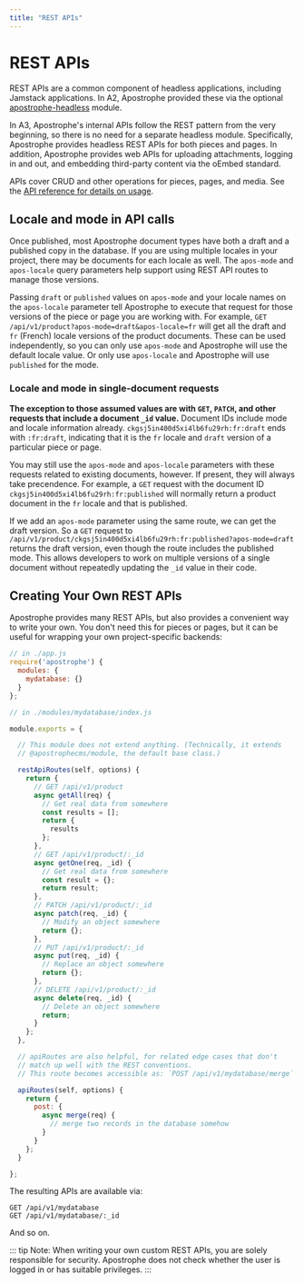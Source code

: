 ```yaml
---
title: "REST APIs"
---
```


# REST APIs

REST APIs are a common component of headless applications, including Jamstack applications. In A2, Apostrophe provided these via the optional [apostrophe-headless](https://npmjs.com/package/apostrophe-headless) module.

In A3, Apostrophe's internal APIs follow the REST pattern from the very beginning, so there is no need for a separate headless module. Specifically, Apostrophe provides headless REST APIs for both pieces and pages. In addition, Apostrophe provides web APIs for uploading attachments, logging in and out, and embedding third-party content via the oEmbed standard.

APIs cover CRUD and other operations for pieces, pages, and media. See the [API reference for details on usage](/reference/api/README.md).

## Locale and mode in API calls

Once published, most Apostrophe document types have both a draft and a published copy in the database. If you are using multiple locales in your project, there may be documents for each locale as well. The `apos-mode` and `apos-locale` query parameters help support using REST API routes to manage those versions.

Passing `draft` or `published` values on `apos-mode` and your locale names on the `apos-locale` parameter tell Apostrophe to execute that request for those versions of the piece or page you are working with. For example, `GET /api/v1/product?apos-mode=draft&apos-locale=fr` will get all the draft and `fr` (French) locale versions of the product documents. These can be used independently, so you can only use `apos-mode` and Apostrophe will use the default locale value. Or only use `apos-locale` and Apostrophe will use `published` for the mode.

### Locale and mode in single-document requests

**The exception to those assumed values are with `GET`, `PATCH`, and other requests that include a document `_id` value.** Document IDs include mode and locale information already. `ckgsj5in400d5xi4lb6fu29rh:fr:draft` ends with `:fr:draft`, indicating that it is the `fr` locale and `draft` version of a particular piece or page.

You may still use the `apos-mode` and `apos-locale` parameters with these requests related to existing documents, however. If present, they will always take precendence. For example, a `GET` request with the document ID `ckgsj5in400d5xi4lb6fu29rh:fr:published` will normally return a product document in the `fr` locale and that is published.

If we add an `apos-mode` parameter using the same route, we can get the draft version. So a `GET` request to `/api/v1/product/ckgsj5in400d5xi4lb6fu29rh:fr:published?apos-mode=draft` returns the draft version, even though the route includes the published mode. This allows developers to work on multiple versions of a single document without repeatedly updating the `_id` value in their code.

## Creating Your Own REST APIs

Apostrophe provides many REST APIs, but also provides a convenient way to write your own. You don't need this for pieces or pages, but it can be useful for wrapping your own project-specific backends:

```js
// in ./app.js
require('apostrophe') {
  modules: {
    mydatabase: {}
  }
};
```

```js
// in ./modules/mydatabase/index.js

module.exports = {

  // This module does not extend anything. (Technically, it extends
  // @apostrophecms/module, the default base class.)

  restApiRoutes(self, options) {
    return {
      // GET /api/v1/product
      async getAll(req) {
        // Get real data from somewhere
        const results = [];
        return {
          results
        };
      },
      // GET /api/v1/product/:_id
      async getOne(req, _id) {
        // Get real data from somewhere
        const result = {};
        return result;
      },
      // PATCH /api/v1/product/:_id
      async patch(req, _id) {
        // Modify an object somewhere
        return {};
      },
      // PUT /api/v1/product/:_id
      async put(req, _id) {
        // Replace an object somewhere
        return {};
      },
      // DELETE /api/v1/product/:_id
      async delete(req, _id) {
        // Delete an object somewhere
        return;
      }
    };
  },

  // apiRoutes are also helpful, for related edge cases that don't
  // match up well with the REST conventions.
  // This route becomes accessible as: `POST /api/v1/mydatabase/merge`

  apiRoutes(self, options) {
    return {
      post: {
        async merge(req) {
          // merge two records in the database somehow
        }
      }
    };
  }

};
```

The resulting APIs are available via:

```
GET /api/v1/mydatabase
GET /api/v1/mydatabase/:_id
```

And so on.

::: tip Note:
When writing your own custom REST APIs, you are solely responsible for security. Apostrophe does not check whether the user is logged in or has suitable privileges.
:::
